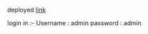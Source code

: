deployed 
<a href="https://ismailummer.github.io/bookYourMovie/">link </a> 

login in :-
Username : admin
password : admin
